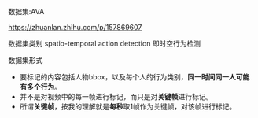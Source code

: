 数据集:AVA

https://zhuanlan.zhihu.com/p/157869607

数据集类别 spatio-temporal action detection 即时空行为检测

数据集形式 

- 要标记的内容包括人物bbox，以及每个人的行为类别，**同一时间同一人可能有多个行为**。
- 并不是对视频中的每一帧进行标记，而只是对**关键帧**进行标记。
- 所谓**关键帧**，按我的理解就是**每秒**取1帧作为关键帧，对该帧进行标记。





